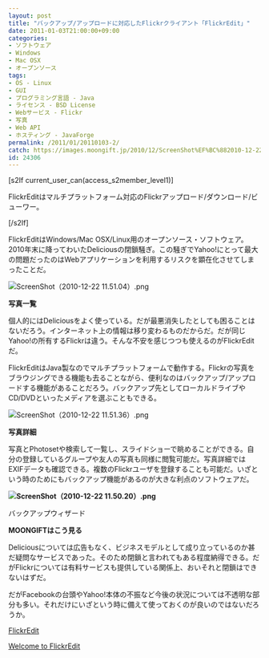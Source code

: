 ```yaml
---
layout: post
title: "バックアップ/アップロードに対応したFlickrクライアント「FlickrEdit」"
date: 2011-01-03T21:00:00+09:00
categories:
- ソフトウェア
- Windows
- Mac OSX
- オープンソース
tags: 
- OS - Linux
- GUI
- プログラミング言語 - Java
- ライセンス - BSD License
- Webサービス - Flickr
- 写真
- Web API
- ホスティング - JavaForge
permalink: /2011/01/20110103-2/
catch: https://images.moongift.jp/2010/12/ScreenShot%EF%BC%882010-12-22-11.51.36%EF%BC%89.png
id: 24306
---
```

[s2If current\_user\_can(access\_s2member\_level1)]

FlickrEditはマルチプラットフォーム対応のFlickrアップロード/ダウンロード/ビューワー。

[/s2If]  

FlickrEditはWindows/Mac OSX/Linux用のオープンソース・ソフトウェア。2010年末に降ってわいたDeliciousの閉鎖騒ぎ。この騒ぎでYahoo!にとって最大の問題だったのはWebアプリケーションを利用するリスクを顕在化させてしまったことだ。

  

![ScreenShot（2010-12-22 11.51.04）.png](https://images.moongift.jp/2010/12/ScreenShot（2010-12-22-11.51.04）.png)

  

**写真一覧**

  

個人的にはDeliciousをよく使っている。だが最悪消失したとしても困ることはないだろう。インターネット上の情報は移り変わるものだからだ。だが同じYahoo!の所有するFlickrは違う。そんな不安を感じつつも使えるのがFlickrEditだ。

  
<!--more-->

FlickrEditはJava製なのでマルチプラットフォームで動作する。Flickrの写真をブラウジングできる機能も去ることながら、便利なのはバックアップ/アップロードする機能があることだろう。バックアップ先としてローカルドライブやCD/DVDといったメディアを選ぶこともできる。

  

![ScreenShot（2010-12-22 11.51.36）.png](https://images.moongift.jp/2010/12/ScreenShot（2010-12-22-11.51.36）.png)

  

**写真詳細**

  

写真とPhotosetや検索して一覧し、スライドショーで眺めることができる。自分の登録しているグループや友人の写真も同様に閲覧可能だ。写真詳細ではEXIFデータも確認できる。複数のFlickrユーザを登録することも可能だ。いざという時のためにもバックアップ機能があるのが大きな利点のソフトウェアだ。

  
  
  

**![ScreenShot（2010-12-22 11.50.20）.png](https://images.moongift.jp/2010/12/ScreenShot（2010-12-22-11.50.20）.png)**

  

バックアップウィザード

  

**MOONGIFTはこう見る**

  

Deliciousについては広告もなく、ビジネスモデルとして成り立っているのか甚だ疑問なサービスであった。そのため閉鎖と言われてもある程度納得できる。だがFlickrについては有料サービスも提供している関係上、おいそれと閉鎖はできないはずだ。

  

だがFacebookの台頭やYahoo!本体の不振など今後の状況については不透明な部分も多い。それだけにいざという時に備えて使っておくのが良いのではないだろうか。

  

[FlickrEdit](http://flickredit.javaforge.com/)

  

[Welcome to FlickrEdit](http://www.javaforge.com/project/flickredit)

  
